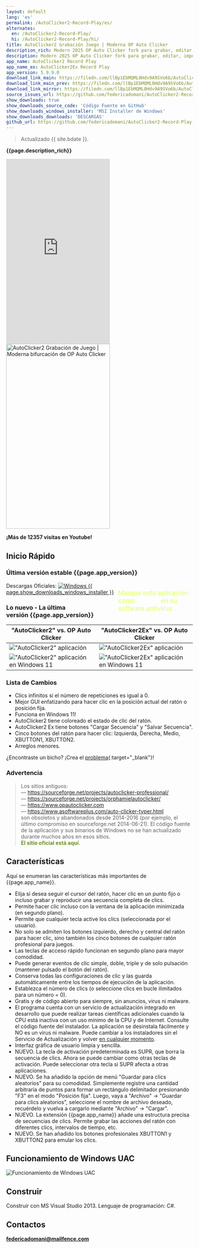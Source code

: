 ```yaml
---
layout: default
lang: 'es'
permalink: /AutoClicker2-Record-Play/es/
alternates:
  en: /AutoClicker2-Record-Play/
  hi: /AutoClicker2-Record-Play/hi/
title: AutoClicker2 Grabación Juego | Moderna OP Auto Clicker
description_rich: Modern 2025 OP Auto Clicker fork para grabar, editar, importar, depurar y reproducir secuencias completas de clics del mouse con 5 botones del mouse
description: Modern 2025 OP Auto Clicker fork para grabar, editar, importar, depurar y reproducir secuencias completas de clics del mouse con 5 botones del mouse
app_name: AutoClicker2 Record Play
app_name_ex: AutoClicker2Ex Record Play
app_version: 5.9.9.0
download_link_main: https://filedn.com/llBp1EbMQML0Hdv9A9SVo6b/AutoClicker2-Record-Play/Installer_AC2RecordPlay_v5.9.9.0.msi
download_link_main_prev: https://filedn.com/llBp1EbMQML0Hdv9A9SVo6b/AutoClicker2-Record-Play/Installer_AC2RecordPlay_v5.9.9.0.msi
download_link_mirror: https://filedn.com/llBp1EbMQML0Hdv9A9SVo6b/AutoClicker2-Record-Play/Installer_AC2RecordPlay_v5.9.9.0.msi
source_issues_url: https://github.com/federicadomani/AutoClicker2-Record-Play-The-Lists-Of-Mouse-Clicks/issues/
show_downloads: true
show_downloads_source_code: 'Código Fuente en GitHub'
show_downloads_windows_installer: 'MSI Installer de Windows'
show_downloads_downloads: 'DESCARGAS'
github_url: https://github.com/federicadomani/AutoClicker2-Record-Play-The-Lists-Of-Mouse-Clicks
---
```




> Actualizado {{ site.bdate }}.

**{{page.description_rich}}**

<div class="video-container">
    <iframe
        width="280"
        height="498"
        src="https://www.youtube.com/embed/38gmQLTpMYU?rel=0&modestbranding=1"
        title="Cómo usar OP Auto Clicker en Minecraft Java en 2025"
        frameborder="0"
        allow="accelerometer; autoplay; clipboard-write; encrypted-media; gyroscope; picture-in-picture"
        allowfullscreen
        loading="lazy" >
    </iframe>
    <img src="/assets/images/apptitle.png" width="280" height="498" alt="AutoClicker2 Grabación de Juego | Moderna bifurcación de OP Auto Clicker" />
</div>

**¡Más de 12357 visitas en Youtube!**

<a name="QuickStart"></a>
## Inicio Rápido

### Última versión estable&nbsp;{{page.app_version}}

<div style="float: right; width: 40%; font-size: 1.8vmin; margin-top: 1.8vmin; color: #df6;">Marque esta aplicación como <b style="color: #fff;">LIMPIA</b> en su software antivirus.</div>

Descargas Oficiales: <a class="downloads" href="{{ page.download_link_main }}"><img src="/windows.svg" alt="Windows" /><span class="large_disp">&nbsp;{{ page.show_downloads_windows_installer }}</span></a>

<a name="ChangeLog"></a>
### Lo nuevo - La última versión&nbsp;{{page.app_version}}

"AutoClicker2" vs. OP Auto Clicker | "AutoClicker2Ex" vs. OP Auto Clicker
----- | -----
!["AutoClicker2" aplicación](../screenshots_new/v5.9.7.1/AutoClicker2_v5.9.7.1-idx64.png) | !["AutoClicker2Ex" aplicación](../screenshots_new/v5.9.7.1/AutoClicker2Ex_v5.9.7.1-idx64.png)
!["AutoClicker2" aplicación en Windows 11](../screenshots_new/v5.9.6.0/Win11-AutoClicker2.jpg) | !["AutoClicker2Ex" aplicación en Windows 11](../screenshots_new/v5.9.6.0/Win11-AutoClicker2Ex.jpg)

### Lista de Cambios

* Clics infinitos si el número de repeticiones es igual a 0.
* Mejor GUI enfatizando para hacer clic en la posición actual del ratón o posición fija.
* Funciona en Windows 11!
* AutoClicker2 tiene coloreado el estado de clic del ratón.
* AutoClicker2 Ex tiene botones "Cargar Secuencia" y "Salvar Secuencia".
* Cinco botones del ratón para hacer clic: Izquierda, Derecha, Medio, XBUTTON1, XBUTTON2.
* Arreglos menores.

¿Encontraste un bicho? ¡Crea el [problema]({{page.source_issues_url}}){:target="_blank"}!

### Advertencia

> Los sitios antiguos:
> <br/>— <span style="color:DarkOrange;">https://sourceforge.net/projects/autoclicker-professional/</span>
> <br/>— <span style="color:DarkOrange;">https://sourceforge.net/projects/orphamielautoclicker/</span>
> <br/>— <span style="color:DarkOrange;">https://www.opautoclicker.com</span>
> <br/>— <span style="color:DarkOrange;">https://www.asoftwareplus.com/auto-clicker-typer.html</span>
> <br/>son obsoletos y abandonados desde 2014-2016 (por ejemplo, el último compromiso en sourceforge.net 2014-06-21). El código fuente de la aplicación y sus binarios de Windows no se han actualizado durante muchos años en esos sitios.
> <br/><span style="color:OliveDrab;"><b>El sitio oficial está aquí</b></span>.

<a name="Features"></a>
## Características

Aquí se enumeran las características más importantes de {{page.app_name}}.

* Elija si desea seguir el cursor del ratón, hacer clic en un punto fijo o incluso grabar y reproducir una secuencia completa de clics.
* Permite hacer clic incluso con la ventana de la aplicación minimizada (en segundo plano).
* Permite que cualquier tecla active los clics (seleccionada por el usuario).
* No solo se admiten los botones izquierdo, derecho y central del ratón para hacer clic, sino también los cinco botones de cualquier ratón profesional para juegos.
* Las teclas de acceso rápido funcionan en segundo plano para mayor comodidad.
* Puede generar eventos de clic simple, doble, triple y de solo pulsación (mantener pulsado el botón del ratón).
* Conserva todas las configuraciones de clic y las guarda automáticamente entre los tiempos de ejecución de la aplicación.
* Establezca el número de clics (o seleccione clics en bucle ilimitados para un número = 0).
* Gratis y de código abierto para siempre, sin anuncios, virus ni malware.
* El programa cuenta con un servicio de actualización integrado en desarrollo que puede realizar tareas científicas adicionales cuando la CPU está inactiva con un uso mínimo de la CPU y de Internet. Consulte el código fuente del instalador. La aplicación se desinstala fácilmente y NO es un virus ni malware. Puede cambiar a los instaladores sin el Servicio de Actualización y volver [en cualquier momento](https://github.com/federicadomani/AutoClicker2-Record-Play-The-Lists-Of-Mouse-Clicks/blob/master/Installer/README.md).
* Interfaz gráfica de usuario limpia y sencilla.
* NUEVO. La tecla de activación predeterminada es SUPR, que borra la secuencia de clics. Ahora se puede cambiar como otras teclas de activación. Puede seleccionar otra tecla si SUPR afecta a otras aplicaciones.
* NUEVO. Se ha añadido la opción de menú "Guardar para clics aleatorios" para su comodidad. Simplemente registre una cantidad arbitraria de puntos para formar un rectángulo delimitador presionando "F3" en el modo "Posición fija". Luego, vaya a "Archivo" -> "Guardar para clics aleatorios", seleccione el nombre de archivo deseado, recuérdelo y vuelva a cargarlo mediante "Archivo" -> "Cargar".
* NUEVO. La extensión {{page.app_name}} añade una estructura precisa de secuencias de clics. Permite grabar las acciones del ratón con diferentes clics, intervalos de tiempo, etc.
* NUEVO. Se han añadido los botones profesionales XBUTTON1 y XBUTTON2 para emular los clics.

## Funcionamiento de Windows UAC

![Funcionamiento de Windows UAC](../screenshots_new/v5.9.5.1/AutoClicker_win10uac.png)

## Construir

Construir con MS Visual Studio 2013.
Lenguaje de programación: C#.

<a name="Contacts"></a>
## Contactos

**[federicadomani@mailfence.com](mailto:federicadomani@mailfence.com)**
